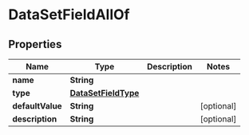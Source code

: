 

# DataSetFieldAllOf

## Properties

Name | Type | Description | Notes
------------ | ------------- | ------------- | -------------
**name** | **String** |  | 
**type** | [**DataSetFieldType**](DataSetFieldType.md) |  | 
**defaultValue** | **String** |  |  [optional]
**description** | **String** |  |  [optional]



